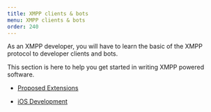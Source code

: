 ```yaml
---
title: XMPP clients & bots
menu: XMPP clients & bots
order: 240
---
```


As an XMPP developer, you will have to learn the basic of the XMPP protocol to
developer clients and bots.

This section is here to help you get started in writing XMPP powered software.

* [Proposed Extensions](/developer/xmpp-clients-bots/proposed-extensions/)

* [iOS Development](/developer/xmpp-clients-bots/ios/)
